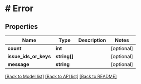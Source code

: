 # # Error

## Properties

Name | Type | Description | Notes
------------ | ------------- | ------------- | -------------
**count** | **int** |  | [optional]
**issue_ids_or_keys** | **string[]** |  | [optional]
**message** | **string** |  | [optional]

[[Back to Model list]](../../README.md#models) [[Back to API list]](../../README.md#endpoints) [[Back to README]](../../README.md)
